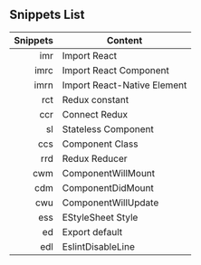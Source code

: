 ## Snippets List

| Snippets | Content |
| -------: | --------|
| imr | Import React |
| imrc | Import React Component |
| imrn | Import React-Native Element |
| rct | Redux constant |
| ccr | Connect Redux |
| sl | Stateless Component |
| ccs | Component Class |
| rrd | Redux Reducer |
| cwm | ComponentWillMount |
| cdm | ComponentDidMount |
| cwu | ComponentWillUpdate |
| ess | EStyleSheet Style |
| ed | Export default |
| edl | EslintDisableLine |
